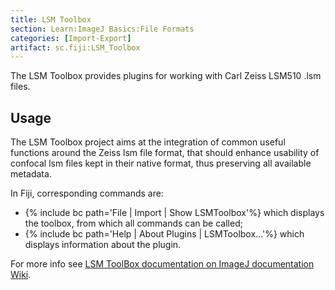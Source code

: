 ```yaml
---
title: LSM Toolbox
section: Learn:ImageJ Basics:File Formats
categories: [Import-Export]
artifact: sc.fiji:LSM_Toolbox
---
```



The LSM Toolbox provides plugins for working with Carl Zeiss LSM510 .lsm files.

## Usage

The LSM Toolbox project aims at the integration of common useful functions around the Zeiss lsm file format, that should enhance usability of confocal lsm files kept in their native format, thus preserving all available metadata.

In Fiji, corresponding commands are:

-   {% include bc path='File | Import | Show LSMToolbox'%} which displays the toolbox, from which all commands can be called;
-   {% include bc path='Help | About Plugins | LSMToolbox...'%} which displays information about the plugin.

For more info see [LSM ToolBox documentation on ImageJ documentation Wiki](http://imagejdocu.tudor.lu/doku.php?id=plugin:inputoutput:lsmtoolbox:start).

 
